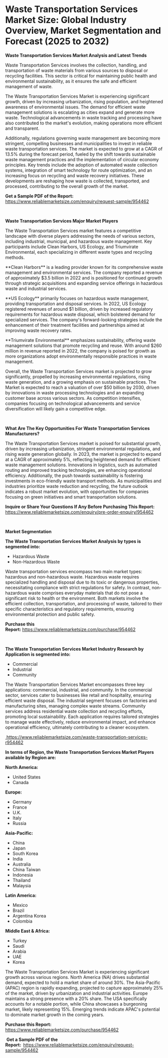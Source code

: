<p><h1>Waste Transportation Services Market Size: Global Industry Overview, Market Segmentation and Forecast (2025 to 2032)</h1></p><p><strong>Waste Transportation Services Market Analysis and Latest Trends</strong></p>
<p><p>Waste Transportation Services involves the collection, handling, and transportation of waste materials from various sources to disposal or recycling facilities. This sector is critical for maintaining public health and environmental sustainability, as it ensures the safe and efficient management of waste.</p><p>The Waste Transportation Services Market is experiencing significant growth, driven by increasing urbanization, rising population, and heightened awareness of environmental issues. The demand for efficient waste management solutions is escalating as cities expand and generate more waste. Technological advancements in waste tracking and processing have also contributed to the market's evolution, making operations more efficient and transparent.</p><p>Additionally, regulations governing waste management are becoming more stringent, compelling businesses and municipalities to invest in reliable waste transportation services. The market is expected to grow at a CAGR of 13.5% during the forecast period, fueled by the shift towards sustainable waste management practices and the implementation of circular economy principles. Key trends include the adoption of automated waste collection systems, integration of smart technology for route optimization, and an increasing focus on recycling and waste recovery initiatives. These developments are reshaping how waste is collected, transported, and processed, contributing to the overall growth of the market.</p></p>
<p><strong>Get a Sample PDF of the Report:&nbsp;</strong> <a href="https://www.reliablemarketsize.com/enquiry/request-sample/954462?utm_campaign=3515&utm_medium=2&utm_source=Github&utm_content=ia&utm_term=18042025&utm_id=waste-transportation-services">https://www.reliablemarketsize.com/enquiry/request-sample/954462</a></p>
<p>&nbsp;</p>
<p><strong>Waste Transportation Services Major Market Players</strong></p>
<p><p>The Waste Transportation Services market features a competitive landscape with diverse players addressing the needs of various sectors, including industrial, municipal, and hazardous waste management. Key participants include Clean Harbors, US Ecology, and Triumvirate Environmental, each specializing in different waste types and recycling methods.</p><p>**Clean Harbors** is a leading provider known for its comprehensive waste management and environmental services. The company reported a revenue of approximately $3.5 billion in 2022 and is positioned for continued growth through strategic acquisitions and expanding service offerings in hazardous waste and industrial services.</p><p>**US Ecology** primarily focuses on hazardous waste management, providing transportation and disposal services. In 2022, US Ecology registered revenues of around $1 billion, driven by increased regulatory requirements for hazardous waste disposal, which bolstered demand for specialized services. The company's forward-looking strategies include the enhancement of their treatment facilities and partnerships aimed at improving waste recovery rates.</p><p>**Triumvirate Environmental** emphasizes sustainability, offering waste management solutions that promote recycling and reuse. With around $260 million in revenue reported in 2022, the company is poised for growth as more organizations adopt environmentally responsible practices in waste management.</p><p>Overall, the Waste Transportation Services market is projected to grow significantly, propelled by increasing environmental regulations, rising waste generation, and a growing emphasis on sustainable practices. The Market is expected to reach a valuation of over $50 billion by 2030, driven by innovations in waste processing technologies and an expanding customer base across various sectors. As competition intensifies, companies focusing on technological advancements and service diversification will likely gain a competitive edge.</p></p>
<p>&nbsp;</p>
<p><strong>What Are The Key Opportunities For Waste Transportation Services Manufacturers?</strong></p>
<p><p>The Waste Transportation Services market is poised for substantial growth, driven by increasing urbanization, stringent environmental regulations, and rising waste generation globally. In 2023, the market is projected to expand at a CAGR of approximately 5%, reflecting heightened demand for efficient waste management solutions. Innovations in logistics, such as automated routing and improved tracking technologies, are enhancing operational efficiency. Additionally, the push towards sustainability is fostering investments in eco-friendly waste transport methods. As municipalities and industries prioritize waste reduction and recycling, the future outlook indicates a robust market evolution, with opportunities for companies focusing on green initiatives and smart transportation solutions.</p></p>
<p><strong>Inquire or Share Your Questions If Any Before Purchasing This Report:</strong> <a href="https://www.reliablemarketsize.com/enquiry/pre-order-enquiry/954462?utm_campaign=3515&utm_medium=2&utm_source=Github&utm_content=ia&utm_term=18042025&utm_id=waste-transportation-services">https://www.reliablemarketsize.com/enquiry/pre-order-enquiry/954462</a></p>
<p>&nbsp;</p>
<p><strong>Market Segmentation</strong></p>
<p><strong>The Waste Transportation Services Market Analysis by types is segmented into:</strong></p>
<p><ul><li>Hazardous Waste</li><li>Non-Hazardous Waste</li></ul></p>
<p><p>Waste transportation services encompass two main market types: hazardous and non-hazardous waste. Hazardous waste requires specialized handling and disposal due to its toxic or dangerous properties, necessitating compliance with strict regulations for safety. In contrast, non-hazardous waste comprises everyday materials that do not pose a significant risk to health or the environment. Both markets involve the efficient collection, transportation, and processing of waste, tailored to their specific characteristics and regulatory requirements, ensuring environmental protection and public safety.</p></p>
<p><strong>Purchase this Report:&nbsp;</strong><a href="https://www.reliablemarketsize.com/purchase/954462?utm_campaign=3515&utm_medium=2&utm_source=Github&utm_content=ia&utm_term=18042025&utm_id=waste-transportation-services">https://www.reliablemarketsize.com/purchase/954462</a></p>
<p>&nbsp;</p>
<p><strong>The Waste Transportation Services Market Industry Research by Application is segmented into:</strong></p>
<p><ul><li>Commercial</li><li>Industrial</li><li>Community</li></ul></p>
<p><p>The Waste Transportation Services Market encompasses three key applications: commercial, industrial, and community. In the commercial sector, services cater to businesses like retail and hospitality, ensuring efficient waste disposal. The industrial segment focuses on factories and manufacturing sites, managing complex waste streams. Community services address residential waste collection and recycling efforts, promoting local sustainability. Each application requires tailored strategies to manage waste effectively, reduce environmental impact, and enhance operational efficiency, ultimately contributing to a cleaner ecosystem.</p></p>
<p><a href="https://www.reliablemarketsize.com/waste-transportation-services-r954462?utm_campaign=3515&utm_medium=2&utm_source=Github&utm_content=ia&utm_term=18042025&utm_id=waste-transportation-services">&nbsp;https://www.reliablemarketsize.com/waste-transportation-services-r954462</a></p>
<p><strong>In terms of Region, the Waste Transportation Services Market Players available by Region are:</strong></p>
<p>
    <p> <strong> North America: </strong>
        <ul>
            <li>United States</li>
            <li>Canada</li>
        </ul>
        </p> 
    <p> <strong> Europe: </strong>
        <ul>
            <li>Germany</li>
            <li>France</li>
            <li>U.K.</li>
            <li>Italy</li>
            <li>Russia</li>
        </ul>
        </p> 
    <p> <strong> Asia-Pacific: </strong>
        <ul>
            <li>China</li>
            <li>Japan</li>
            <li>South Korea</li>
            <li>India</li>
            <li>Australia</li>
            <li>China Taiwan</li>
            <li>Indonesia</li>
            <li>Thailand</li>
            <li>Malaysia</li>
        </ul>
        </p> 
    <p> <strong> Latin America: </strong>
        <ul>
            <li>Mexico</li>
            <li>Brazil</li>
            <li>Argentina Korea</li>
            <li>Colombia</li>
        </ul>
        </p> 
    <p> <strong> Middle East & Africa: </strong>
        <ul>
            <li>Turkey</li>
            <li>Saudi</li>
            <li>Arabia</li>
            <li>UAE</li>
            <li>Korea</li>
        </ul>
    </p>
    </p>
<p><p>The Waste Transportation Services Market is experiencing significant growth across various regions. North America (NA) drives substantial demand, expected to hold a market share of around 30%. The Asia-Pacific (APAC) region is rapidly expanding, projected to capture approximately 25% of the market, driven by urbanization and industrial activities. Europe maintains a strong presence with a 20% share. The USA specifically accounts for a notable portion, while China showcases a burgeoning market, likely representing 15%. Emerging trends indicate APAC's potential to dominate market growth in the coming years.</p></p>
<p><strong>Purchase this Report: </strong><a href="https://www.reliablemarketsize.com/purchase/954462?utm_campaign=3515&utm_medium=2&utm_source=Github&utm_content=ia&utm_term=18042025&utm_id=waste-transportation-services">https://www.reliablemarketsize.com/purchase/954462</a></p>
<p>&nbsp;<strong>Get a Sample PDF of the Report:&nbsp;&nbsp;</strong><a href="https://www.reliablemarketsize.com/enquiry/request-sample/954462?utm_campaign=3515&utm_medium=2&utm_source=Github&utm_content=ia&utm_term=18042025&utm_id=waste-transportation-services">https://www.reliablemarketsize.com/enquiry/request-sample/954462</a></p>
<p><strong></strong></p>
<p><p></p><p></p><p></p></p>